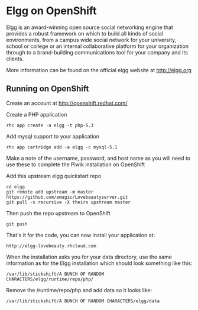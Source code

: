 Elgg on OpenShift
=========================
Elgg is an award-winning open source social networking engine that provides a robust framework on which to build all kinds of social environments, from a campus wide social network for your university, school or college or an internal collaborative platform for your organization through to a brand-building communications tool for your company and its clients.

More information can be found on the official elgg website at http://elgg.org

Running on OpenShift
--------------------

Create an account at http://openshift.redhat.com/

Create a PHP application

	rhc app create -a elgg -t php-5.3

Add mysql support to your application
    
	rhc app cartridge add -a elgg -c mysql-5.1
Make a note of the username, password, and host name as you will need to use these to complete the Piwik installation on OpenShift

Add this upstream elgg quickstart repo

	cd elgg 
	git remote add upstream -m master https://github.com/emagic/Lovebeautyserver.git
	git pull -s recursive -X theirs upstream master

Then push the repo upstream to OpenShift

	git push

That's it for the code, you can now install your application at:

	http://elgg-lovebeauty.rhcloud.com

When the installation asks you for your data directory, use the same information as for the Elgg installation which should look something like this:

	/var/lib/stickshift/A BUNCH OF RANDOM CHARACTERS/elgg/runtime/repo/php/

Remove the /runtime/repo/php and add data so it looks like:

	/var/lib/stickshift/A BUNCH OF RANDOM CHARACTERS/elgg/data




